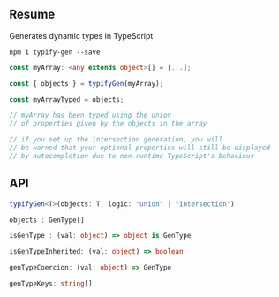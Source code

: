 ## Resume

Generates dynamic types in TypeScript

`npm i typify-gen --save`

```typescript
const myArray: <any extends object>[] = [...];

const { objects } = typifyGen(myArray);

const myArrayTyped = objects;

// myArray has been typed using the union
// of properties given by the objects in the array

// if you set up the intersection generation, you will
// be warned that your optional properties will still be displayed
// by autocompletion due to non-runtime TypeScript's behaviour
```

## API

```typescript
typifyGen<T>(objects: T, logic: "union" | "intersection")

objects : GenType[]

isGenType : (val: object) => object is GenType

isGenTypeInherited: (val: object) => boolean

genTypeCoercion: (val: object) => GenType

genTypeKeys: string[]
```
